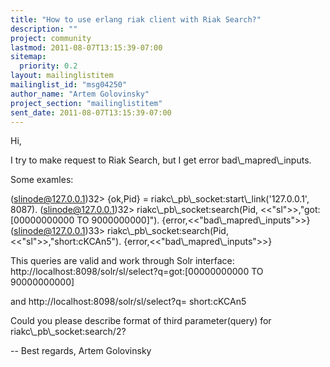```yaml
---
title: "How to use erlang riak client with Riak Search?"
description: ""
project: community
lastmod: 2011-08-07T13:15:39-07:00
sitemap:
  priority: 0.2
layout: mailinglistitem
mailinglist_id: "msg04250"
author_name: "Artem Golovinsky"
project_section: "mailinglistitem"
sent_date: 2011-08-07T13:15:39-07:00
---
```



Hi,

I try to make request to Riak Search, but I get error bad\\_mapred\\_inputs.

Some examles:

(slinode@127.0.0.1)32&gt; {ok,Pid} = riakc\\_pb\\_socket:start\\_link('127.0.0.1',
8087).
(slinode@127.0.0.1)32&gt; riakc\\_pb\\_socket:search(Pid,
&lt;&lt;"sl"&gt;&gt;,"got:[00000000000 TO 9000000000]").
{error,&lt;&lt;"bad\\_mapred\\_inputs"&gt;&gt;}
(slinode@127.0.0.1)33&gt; riakc\\_pb\\_socket:search(Pid, &lt;&lt;"sl"&gt;&gt;,"short:cKCAn5").
{error,&lt;&lt;"bad\\_mapred\\_inputs"&gt;&gt;}

This queries are valid and work through Solr interface:
http://localhost:8098/solr/sl/select?q=got:[00000000000 TO 90000000000]

and
http://localhost:8098/solr/sl/select?q=
short:cKCAn5


Could you please describe format of third parameter(query)
for riakc\\_pb\\_socket:search/2?


-- 
Best regards,
Artem Golovinsky
